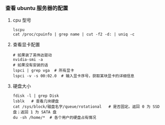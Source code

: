 ### 查看 ubuntu 服务器的配置

1. cpu 型号

   ```
   lscpu
   cat /proc/cpuinfo | grep name | cut -f2 -d: | uniq -c 
   ```

2. 查看显卡配置

   ```
   # 如果装了英伟达驱动
   nvidia-smi -a 
   # 如果没有安装的话
   lspci | grep vga  # 所有显卡
   lspci -v -s 00:02.0  # 输入显卡序号，获取某块显卡的详细信息
   ```

3. 硬盘大小

   ```
   fdisk -l | grep Disk 
   lsblk   # 查看几块硬盘
   cat /sys/block/磁盘名字/queue/rotational   # 是否固定。返回 0 为 SSD 盘；返回 1 为 SATA 盘 
   du -sh /home/*  # 各个用户的硬盘占有情况
   ```

